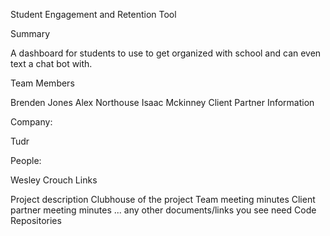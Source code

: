 Student Engagement and Retention Tool

Summary

A dashboard for students to use to get organized with school and can even text a chat bot with.

Team Members

Brenden Jones
Alex Northouse
Isaac Mckinney
Client Partner Information

Company:

Tudr

People:

Wesley Crouch
Links

Project description
Clubhouse of the project
Team meeting minutes
Client partner meeting minutes
... any other documents/links you see need
Code Repositories
